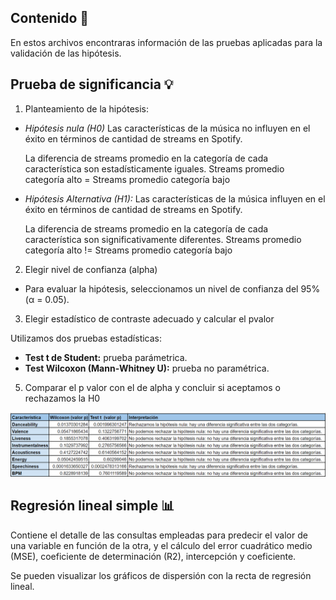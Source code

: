 ## Contenido :dart:
En estos archivos encontraras información de las pruebas aplicadas para la validación de las hipótesis.

## Prueba de significancia :bulb:
1. Planteamiento de la hipótesis:
   
* _Hipótesis nula (H0)_ Las características de la música no influyen en el éxito en términos de cantidad de streams en Spotify.

  La diferencia de streams promedio en la categoría de cada característica son estadísticamente iguales.
  Streams promedio categoría alto = Streams promedio categoría bajo

* _Hipótesis Alternativa (H1):_ Las características de la música influyen en el éxito en términos de cantidad de streams en Spotify.
  
  La diferencia de streams promedio en la categoría de cada característica son significativamente diferentes.
  Streams promedio categoría alto != Streams promedio categoría bajo

2. Elegir nivel de confianza (alpha)

* Para evaluar la hipótesis, seleccionamos un nivel de confianza del 95% (α = 0.05).

3. Elegir estadístico de contraste adecuado y calcular el pvalor

  Utilizamos dos pruebas estadísticas:
* __Test t de Student:__ prueba parámetrica.
* __Test Wilcoxon (Mann-Whitney U):__ prueba no paramétrica.

5. Comparar el p valor con el de alpha y concluir si aceptamos o rechazamos la H0

![](/Imagenes/Prueba_significancia_resultados.png)

## Regresión lineal simple :bar_chart:

Contiene el detalle de las consultas empleadas para predecir el valor de una variable en función de la otra, y el cálculo del error cuadrático medio (MSE), coeficiente de determinación (R2), intercepción y coeficiente.

Se pueden visualizar los gráficos de dispersión con la recta de regresión lineal.
